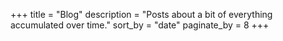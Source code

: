 +++
title = "Blog"
description = "Posts about a bit of everything accumulated over time."
sort_by = "date"
paginate_by = 8
+++
